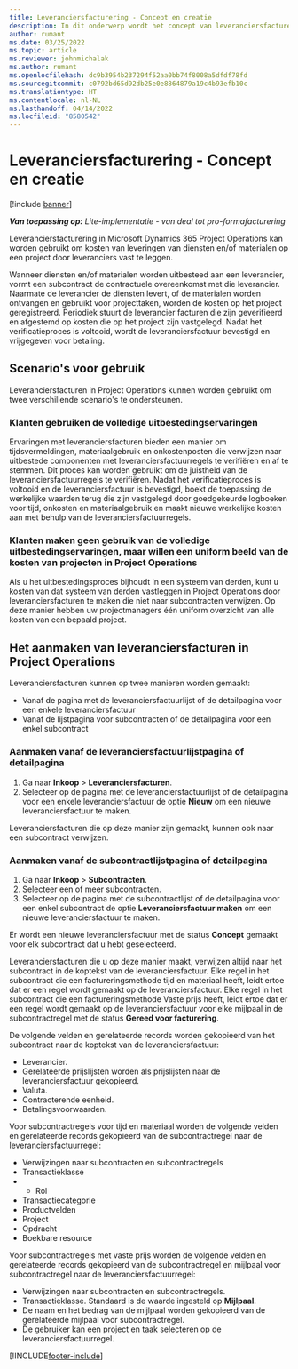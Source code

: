 ```yaml
---
title: Leveranciersfacturering - Concept en creatie
description: In dit onderwerp wordt het concept van leveranciersfacturen, gebruiksscenario's beschreven en wordt aangegeven hoe u leveranciersfacturen maakt in Microsoft Dynamics 365 Project Operations.
author: rumant
ms.date: 03/25/2022
ms.topic: article
ms.reviewer: johnmichalak
ms.author: rumant
ms.openlocfilehash: dc9b3954b237294f52aa0bb74f8008a5dfdf78fd
ms.sourcegitcommit: c0792bd65d92db25e0e8864879a19c4b93efb10c
ms.translationtype: HT
ms.contentlocale: nl-NL
ms.lasthandoff: 04/14/2022
ms.locfileid: "8580542"
---
```

# <a name="vendor-invoicing---concept-and-creation"></a>Leveranciersfacturering - Concept en creatie

[!include [banner](../../includes/dataverse-preview.md)]

_**Van toepassing op:** Lite-implementatie - van deal tot pro-formafacturering_

Leveranciersfacturering in Microsoft Dynamics 365 Project Operations kan worden gebruikt om kosten van leveringen van diensten en/of materialen op een project door leveranciers vast te leggen.

Wanneer diensten en/of materialen worden uitbesteed aan een leverancier, vormt een subcontract de contractuele overeenkomst met die leverancier. Naarmate de leverancier de diensten levert, of de materialen worden ontvangen en gebruikt voor projecttaken, worden de kosten op het project geregistreerd. Periodiek stuurt de leverancier facturen die zijn geverifieerd en afgestemd op kosten die op het project zijn vastgelegd. Nadat het verificatieproces is voltooid, wordt de leveranciersfactuur bevestigd en vrijgegeven voor betaling.

## <a name="scenarios-for-use"></a>Scenario's voor gebruik

Leveranciersfacturen in Project Operations kunnen worden gebruikt om twee verschillende scenario's te ondersteunen.

### <a name="customers-use-the-full-subcontracting-experiences"></a>Klanten gebruiken de volledige uitbestedingservaringen

Ervaringen met leveranciersfacturen bieden een manier om tijdsvermeldingen, materiaalgebruik en onkostenposten die verwijzen naar uitbestede componenten met leveranciersfactuurregels te verifiëren en af te stemmen. Dit proces kan worden gebruikt om de juistheid van de leveranciersfactuurregels te verifiëren. Nadat het verificatieproces is voltooid en de leveranciersfactuur is bevestigd, boekt de toepassing de werkelijke waarden terug die zijn vastgelegd door goedgekeurde logboeken voor tijd, onkosten en materiaalgebruik en maakt nieuwe werkelijke kosten aan met behulp van de leveranciersfactuurregels.

### <a name="customers-dont-use-the-full-subcontracting-experiences-but-want-to-have-a-unified-view-of-costs-on-projects-in-project-operations"></a>Klanten maken geen gebruik van de volledige uitbestedingservaringen, maar willen een uniform beeld van de kosten van projecten in Project Operations

Als u het uitbestedingsproces bijhoudt in een systeem van derden, kunt u kosten van dat systeem van derden vastleggen in Project Operations door leveranciersfacturen te maken die niet naar subcontracten verwijzen. Op deze manier hebben uw projectmanagers één uniform overzicht van alle kosten van een bepaald project.

## <a name="creation-of-vendor-invoices-in-project-operations"></a>Het aanmaken van leveranciersfacturen in Project Operations

Leveranciersfacturen kunnen op twee manieren worden gemaakt:

- Vanaf de pagina met de leveranciersfactuurlijst of de detailpagina voor een enkele leveranciersfactuur
- Vanaf de lijstpagina voor subcontracten of de detailpagina voor een enkel subcontract

### <a name="creation-from-the-vendor-invoice-list-page-or-details-page"></a>Aanmaken vanaf de leveranciersfactuurlijstpagina of detailpagina

1. Ga naar **Inkoop** \> **Leveranciersfacturen**.
2. Selecteer op de pagina met de leveranciersfactuurlijst of de detailpagina voor een enkele leveranciersfactuur de optie **Nieuw** om een nieuwe leveranciersfactuur te maken.

Leveranciersfacturen die op deze manier zijn gemaakt, kunnen ook naar een subcontract verwijzen.

### <a name="creation-from-the-subcontract-list-page-or-details-page"></a>Aanmaken vanaf de subcontractlijstpagina of detailpagina

1. Ga naar **Inkoop** \> **Subcontracten**.
2. Selecteer een of meer subcontracten.
3. Selecteer op de pagina met de subcontractlijst of de detailpagina voor een enkel subcontract de optie **Leveranciersfactuur maken** om een nieuwe leveranciersfactuur te maken.

Er wordt een nieuwe leveranciersfactuur met de status **Concept** gemaakt voor elk subcontract dat u hebt geselecteerd.

Leveranciersfacturen die u op deze manier maakt, verwijzen altijd naar het subcontract in de koptekst van de leveranciersfactuur. Elke regel in het subcontract die een factureringsmethode tijd en materiaal heeft, leidt ertoe dat er een regel wordt gemaakt op de leveranciersfactuur. Elke regel in het subcontract die een factureringsmethode Vaste prijs heeft, leidt ertoe dat er een regel wordt gemaakt op de leveranciersfactuur voor elke mijlpaal in de subcontractregel met de status **Gereed voor facturering**.

De volgende velden en gerelateerde records worden gekopieerd van het subcontract naar de koptekst van de leveranciersfactuur:

- Leverancier.
- Gerelateerde prijslijsten worden als prijslijsten naar de leveranciersfactuur gekopieerd.
- Valuta.
- Contracterende eenheid.
- Betalingsvoorwaarden.

Voor subcontractregels voor tijd en materiaal worden de volgende velden en gerelateerde records gekopieerd van de subcontractregel naar de leveranciersfactuurregel:

- Verwijzingen naar subcontracten en subcontractregels
- Transactieklasse
- - Rol
- Transactiecategorie
- Productvelden
- Project
- Opdracht
- Boekbare resource

Voor subcontractregels met vaste prijs worden de volgende velden en gerelateerde records gekopieerd van de subcontractregel en mijlpaal voor subcontractregel naar de leveranciersfactuurregel:

- Verwijzingen naar subcontracten en subcontractregels.
- Transactieklasse. Standaard is de waarde ingesteld op **Mijlpaal**.
- De naam en het bedrag van de mijlpaal worden gekopieerd van de gerelateerde mijlpaal voor subcontractregel.
- De gebruiker kan een project en taak selecteren op de leveranciersfactuurregel.

[!INCLUDE[footer-include](../../includes/footer-banner.md)]
